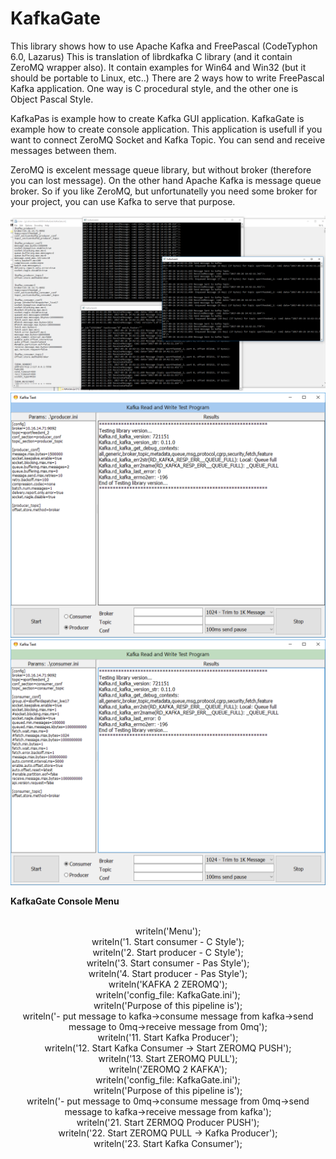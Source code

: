 # KafkaGate

This library shows how to use Apache Kafka and FreePascal (CodeTyphon 6.0, Lazarus)
This is translation of librdkafka C library (and it contain ZeroMQ wrapper also). 
It contain examples for Win64 and Win32 (but it should be portable to Linux, etc..)
There are 2 ways how to write FreePascal Kafka application. 
One way is C procedural style, and the other one is Object Pascal Style.

KafkaPas is example how to create Kafka GUI application. 
KafkaGate is example how to create console application. This application is usefull if you want to connect ZeroMQ Socket and Kafka Topic. You can send and receive messages between them. 

ZeroMQ is excelent message queue library, but without broker (therefore you can lost message).
On the other hand Apache Kafka is message queue broker. So if you like ZeroMQ, but unfortunatelly you need some broker for your project, you can use Kafka to serve that purpose.

<p align="center">
  <img src="KafkaGate.png"/>
  <img src="KafkaPasProducer.png"/>
  <img src="KafkaPasConsumer.png"/>
</p>

<strong>KafkaGate Console Menu</strong>
<p align="center">
<br>writeln('Menu');
<br>writeln('1. Start consumer - C Style');
<br>writeln('2. Start producer - C Style');
<br>writeln('3. Start consumer - Pas Style');
<br>writeln('4. Start producer - Pas Style');
<br>writeln('KAFKA 2 ZEROMQ');
<br>writeln('config_file: KafkaGate.ini');
<br>writeln('Purpose of this pipeline is');
<br>writeln('- put message to kafka->consume message from kafka->send message to 0mq->receive message from 0mq');
<br>writeln('11. Start Kafka Producer');
<br>writeln('12. Start Kafka Consumer -> Start ZEROMQ PUSH');
<br>writeln('13. Start ZEROMQ PULL');
<br>writeln('ZEROMQ 2 KAFKA');
<br>writeln('config_file: KafkaGate.ini');
<br>writeln('Purpose of this pipeline is');
<br>writeln('- put message to 0mq->consume message from 0mq->send message to kafka->receive message from kafka');
<br>writeln('21. Start ZERMOQ Producer PUSH');
<br>writeln('22. Start ZEROMQ PULL -> Kafka Producer');
<br>writeln('23. Start Kafka Consumer');
</p>
